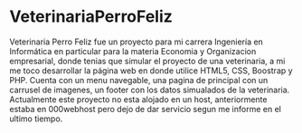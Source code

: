 # VeterinariaPerroFeliz
Veterinaria Perro Feliz fue un proyecto para mi carrera Ingeniería en Informática en particular para la materia Economia y Organizacion empresarial, donde tenias que simular el proyecto de una veterinaria, a mi me toco desarrollar la página web en donde utilice HTML5, CSS, Boostrap y PHP. Cuenta con un menu navegable, una pagina de principal con un carrusel de imagenes, un footer con los datos simualados de la veterinaria. Actualmente este proyecto no esta alojado en un host, anteriormente estaba en 000webhost pero dejo de dar servicio segun me informe en el ultimo tiempo.
